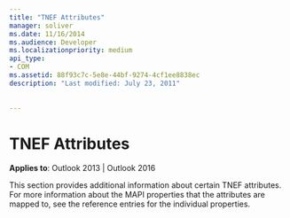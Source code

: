 ```yaml
---
title: "TNEF Attributes"
manager: soliver
ms.date: 11/16/2014
ms.audience: Developer
ms.localizationpriority: medium
api_type:
- COM
ms.assetid: 88f93c7c-5e8e-44bf-9274-4cf1ee8838ec
description: "Last modified: July 23, 2011"
 
 
---
```


# TNEF Attributes

  
  
**Applies to**: Outlook 2013 | Outlook 2016 
  
This section provides additional information about certain TNEF attributes. For more information about the MAPI properties that the attributes are mapped to, see the reference entries for the individual properties.
  


